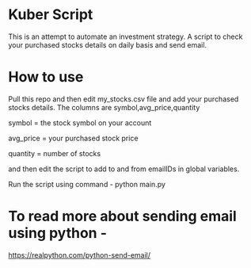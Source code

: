 # Kuber Script

This is an attempt to automate an investment strategy. A script to check your purchased stocks details 
on daily basis and send email.

# How to use

Pull this repo and then edit my_stocks.csv file and add your purchased stocks details.
The columns are symbol,avg_price,quantity

symbol = the stock symbol on your account

avg_price = your purchased stock price

quantity = number of stocks

and then edit the script to add to and from emailIDs in global variables.

Run the script using command - 
python main.py

# To read more about sending email using python - 
https://realpython.com/python-send-email/